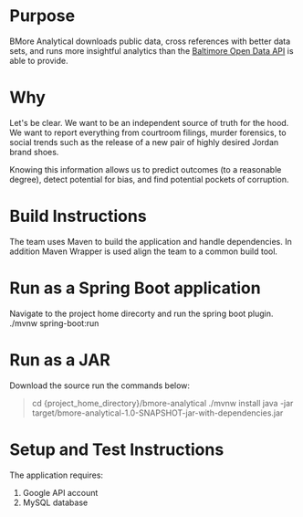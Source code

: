 # Purpose
BMore Analytical downloads public data, cross references with better data sets, and runs more insightful analytics than the [Baltimore Open Data API](https://data.baltimorecity.gov/) is able to provide.

# Why 
Let's be clear. We want to be an independent source of truth for the hood. We want to report everything from courtroom filings, murder forensics, to social trends such as the release of a new pair of highly desired Jordan brand shoes.  

Knowing this information allows us to predict outcomes (to a reasonable degree), detect potential for bias, and find potential pockets of corruption.

# Build Instructions
The team uses Maven to build the application and handle dependencies. In addition Maven Wrapper is used align the team to a common build tool.

# Run as a Spring Boot application
Navigate to the project home direcorty and run the spring boot plugin.
./mvnw spring-boot:run

# Run as a JAR
Download the source run the commands below:
> cd {project_home_directory}/bmore-analytical
> ./mvnw install 
> java -jar target/bmore-analytical-1.0-SNAPSHOT-jar-with-dependencies.jar

# Setup and Test Instructions
The application requires:
1) Google API account
2) MySQL database 

